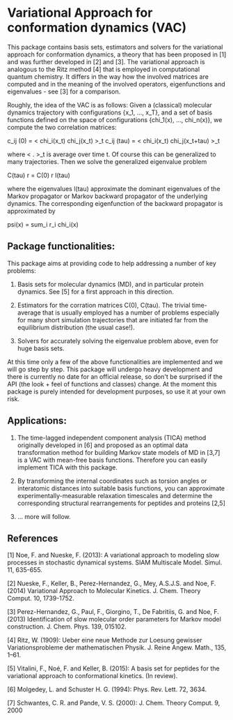 Variational Approach for conformation dynamics (VAC)
====================================================

This package contains basis sets, estimators and solvers for the variational approach for 
conformation dynamics, a theory that has been proposed in [1] and was further developed in
[2] and [3]. The variational approach is analogous to the Ritz method [4] that is 
employed in computational quantum chemistry. It differs in the way how the involved
matrices are computed and in the meaning of the involved operators, eigenfunctions and 
eigenvalues - see [3] for a comparison. 

Roughly, the idea of the VAC is as follows: Given a (classical) 
molecular dynamics trajectory with configurations {x_1, ..., x_T}, and a 
set of basis functions defined on the space of configurations {chi_1(x), ..., chi_n(x)},
we compute the two correlation matrices:

c_ij (0)   = < chi_i(x_t) chi_j(x_t) >_t
c_ij (tau) = < chi_i(x_t) chi_j(x_t+tau) >_t

where < . >_t is average over time t. Of course this can be generalized to many trajectories.
Then we solve the generalized eigenvalue problem

C(tau) r = C(0) r l(tau)

where the eigenvalues l(tau) approximate the dominant eigenvalues of the Markov propagator
or Markov backward propagator of the underlying dynamics. The corresponding eigenfunction
of the backward propagator is approximated by

psi(x) = sum_i r_i chi_i(x)

Package functionalities:
------------------------

This package aims at providing code to help addressing a number of key problems:

1. Basis sets for molecular dynamics (MD), and in particular protein dynamics. See [5] for a
   first approach in this direction.

2. Estimators for the corration matrices C(0), C(tau). The trivial time-average that is usually
   employed has a number of problems especially for many short simulation trajectories that are
   initiated far from the equilibrium distribution (the usual case!).

3. Solvers for accurately solving the eigenvalue problem above, even for huge basis sets. 

At this time only a few of the above functionalities are implemented and we will go step by step.
This package will undergo heavy development and there is currently no date for an official
release, so don't be surprised if the API (the look + feel of functions and classes) change.
At the moment this package is purely intended for development purposes, so use it at your own
risk.

Applications:
-------------
1. The time-lagged independent component analysis (TICA) method originally developed in [6] and
   proposed as an optimal data transformation method for building Markov state models of MD
   in [3,7] is a VAC with mean-free basis functions. Therefore you can easily implement TICA with
   this package.

2. By transforming the internal coordinates such as torsion angles or interatomic distances into
   suitable basis functions, you can approximate experimentally-measurable relaxation timescales
   and determine the corresponding structural rearrangements for peptides and proteins [2,5]

3. ... more will follow.

References
----------
[1] Noe, F. and Nueske, F. (2013): A variational approach to modeling slow processes in stochastic dynamical systems. SIAM Multiscale Model. Simul. 11, 635-655.

[2] Nueske, F., Keller, B., Perez-Hernandez, G., Mey, A.S.J.S. and Noe, F. (2014) Variational Approach to Molecular Kinetics. J. Chem. Theory Comput. 10, 1739-1752.

[3] Perez-Hernandez, G., Paul, F., Giorgino, T., De Fabritiis, G. and Noe, F. (2013) Identification of slow molecular order parameters for Markov model construction. J. Chem. Phys. 139, 015102.

[4] Ritz, W. (1909): Ueber eine neue Methode zur Loesung gewisser Variationsprobleme der mathematischen Physik. J. Reine Angew. Math., 135, 1–61.

[5] Vitalini, F., Noé, F. and Keller, B. (2015): A basis set for peptides for the variational approach to conformational kinetics. (In review).

[6] Molgedey, L. and Schuster H. G. (1994): Phys. Rev. Lett. 72, 3634.

[7] Schwantes, C. R. and Pande, V. S. (2000): J. Chem. Theory Comput. 9, 2000
